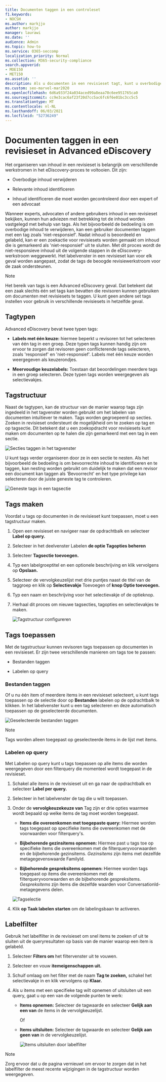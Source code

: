 ```yaml
---
title: Documenten taggen in een controleset
f1.keywords:
- NOCSH
ms.author: markjjo
author: markjjo
manager: laurawi
ms.date: ''
audience: Admin
ms.topic: how-to
ms.service: O365-seccomp
localization_priority: Normal
ms.collection: M365-security-compliance
search.appverid:
- MOE150
- MET150
ms.assetid: ''
description: Als u documenten in een revisieset tagt, kunt u overbodige inhoud verwijderen en relevante inhoud in een Advanced eDiscovery identificeren.
ms.custom: seo-marvel-mar2020
ms.openlocfilehash: 6d6a933f24a034aced99a8eaa70c6ee951765ca0
ms.sourcegitcommit: cc9e3cac6af23f20d7cc5ac6fc6f6e01bc3cc5c5
ms.translationtype: MT
ms.contentlocale: nl-NL
ms.lasthandoff: 06/03/2021
ms.locfileid: "52736249"
---
```

# <a name="tag-documents-in-a-review-set-in-advanced-ediscovery"></a>Documenten taggen in een revisieset in Advanced eDiscovery

Het organiseren van inhoud in een revisieset is belangrijk om verschillende werkstromen in het eDiscovery-proces te voltooien. Dit zijn:

- Overbodige inhoud verwijderen

- Relevante inhoud identificeren

- Inhoud identificeren die moet worden gecontroleerd door een expert of een advocaat

Wanneer experts, advocaten of andere gebruikers inhoud in een revisieset bekijken, kunnen hun adviezen met betrekking tot de inhoud worden vastgelegd met behulp van tags. Als het bijvoorbeeld de bedoeling is om overbodige inhoud te verwijderen, kan een gebruiker documenten taggen met een tag zoals 'niet-responsief'. Nadat inhoud is beoordeeld en gelabeld, kan er een zoekactie voor revisiesets worden gemaakt om inhoud die is gemarkeerd als 'niet-responsief' uit te sluiten. Met dit proces wordt de niet-responsieve inhoud uit de volgende stappen in de eDiscovery-werkstroom weggewerkt. Het labelvenster in een revisieset kan voor elk geval worden aangepast, zodat de tags de beoogde revisiewerkstroom voor de zaak ondersteunen.

> [!NOTE]
> Het bereik van tags is een Advanced eDiscovery geval. Dat betekent dat een zaak slechts één set tags kan bevatten die revisoren kunnen gebruiken om documenten met revisiesets te taggen. U kunt geen andere set tags instellen voor gebruik in verschillende revisiesets in hetzelfde geval.

## <a name="tag-types"></a>Tagtypen

Advanced eDiscovery bevat twee typen tags:

- **Labels met één keuze:** hiermee beperkt u revisoren tot het selecteren van één tag in een groep. Deze typen tags kunnen handig zijn om ervoor te zorgen dat revisoren geen conflicterende tags selecteren, zoals 'responsief' en 'niet-responsief'. Labels met één keuze worden weergegeven als keuzerondjes.

- **Meervoudige keuzelabels:** Toestaan dat beoordelingen meerdere tags in een groep selecteren. Deze typen tags worden weergegeven als selectievakjes.

## <a name="tag-structure"></a>Tagstructuur

Naast de tagtypen, kan de structuur van de manier waarop tags zijn ingedeeld in het tagvenster worden gebruikt om het labelen van documenten intuïtiever te maken. Tags worden gegroepeerd op secties. Zoeken in revisieset ondersteunt de mogelijkheid om te zoeken op tag en op tagsectie. Dit betekent dat u een zoekopdracht voor revisiesets kunt maken om documenten op te halen die zijn gemarkeerd met een tag in een sectie.

![Secties taggen in het tagvenster](../media/TagTypes.png)

U kunt tags verder organiseren door ze in een sectie te nesten. Als het bijvoorbeeld de bedoeling is om bevoorrechte inhoud te identificeren en te taggen, kan nesting worden gebruikt om duidelijk te maken dat een revisor een document kan taggen als 'Bevoorrecht' en het type privilege kan selecteren door de juiste geneste tag te controleren.

![Geneste tags in een tagsectie](../media/NestingTags.png)

## <a name="create-tags"></a>Tags maken

Voordat u tags op documenten in de revisieset kunt toepassen, moet u een tagstructuur maken.

1. Open een revisieset en navigeer naar de opdrachtbalk en selecteer **Label op query.**

2. Selecteer in het deelvenster Labelen **de optie Tagopties beheren**

3. Selecteer **Tagsectie toevoegen.**

4. Typ een labelgroeptitel en een optionele beschrijving en klik vervolgens op **Opslaan.**

5. Selecteer de vervolgkeuzelijst met drie puntjes naast de titel van de taggroep en klik op **Selectievakje** Toevoegen of **knop Optie toevoegen.**

6. Typ een naam en beschrijving voor het selectievakje of de optieknop.

7. Herhaal dit proces om nieuwe tagsecties, tagopties en selectievakjes te maken.

   ![Tagstructuur configureren](../media/ManageTagOptions3.png)

## <a name="applying-tags"></a>Tags toepassen

Met de tagstructuur kunnen revisoren tags toepassen op documenten in een revisieset. Er zijn twee verschillende manieren om tags toe te passen:

- Bestanden taggen

- Labelen op query

### <a name="tag-files"></a>Bestanden taggen

Of u nu één item of meerdere items in een revisieset selecteert, u kunt tags toepassen op de selectie door op **Bestanden** labelen op de opdrachtbalk te klikken. In het labelvenster kunt u een tag selecteren en deze automatisch toepassen op de geselecteerde documenten.

![Geselecteerde bestanden taggen](../media/TagFile2.png)

> [!NOTE]
> Tags worden alleen toegepast op geselecteerde items in de lijst met items.

### <a name="tag-by-query"></a>Labelen op query

Met Labelen op query kunt u tags toepassen op alle items die worden weergegeven door een filterquery die momenteel wordt toegepast in de revisieset.

1. Schakel alle items in de revisieset uit en ga naar de opdrachtbalk en selecteer **Label per query.**

2. Selecteer in het labelvenster de tag die u wilt toepassen.

3. Onder de **vervolgkeuzekeuze van** Tag zijn er drie opties waarmee wordt bepaald op welke items de tag moet worden toegepast.

   - **Items die overeenkomen met toegepaste query:** Hiermee worden tags toegepast op specifieke items die overeenkomen met de voorwaarden voor filterquery's.

   - **Bijbehorende gezinsitems opnemen:** Hiermee past u tags toe op specifieke items die overeenkomen met de filterqueryvoorwaarden en de bijbehorende gezinsitems. *Gezinsitems* zijn items met dezelfde metagegevenswaarde FamilyId.  

   - **Bijbehorende gespreksitems opnemen:** Hiermee worden tags toegepast op items die overeenkomen met de filterqueryvoorwaarden en de bijbehorende gespreksitems. *Gespreksitems* zijn items die dezelfde waarden voor ConversationId-metagegevens delen.

   ![Tagselectie](../media/TagByQuery2.png)

4. Klik **op Taak labelen starten** om de labelingsbaan te activeren.

## <a name="tag-filter"></a>Labelfilter

Gebruik het labelfilter in de revisieset om snel items te zoeken of uit te sluiten uit de queryresultaten op basis van de manier waarop een item is gelabeld. 

1. Selecteer **Filters om** het filtervenster uit te vouwen.

2. Selecteer en vouw **itemeigenschappen uit.**

3. Schuif omlaag om het filter met de naam **Tag te zoeken,** schakel het selectievakje in en klik vervolgens op **Klaar.**

4. Als u items met een specifieke tag wilt opnemen of uitsluiten uit een query, gaat u op een van de volgende punten te werk:

   - **Items opnemen:** Selecteer de tagwaarde en selecteer **Gelijk aan een van** de items in de vervolgkeuzelijst.

      Of

   - **Items uitsluiten:** Selecteer de tagwaarde en selecteer **Gelijk aan geen van** in de vervolgkeuzelijst.

     ![Items uitsluiten door labelfilter](../media/TagFilterExclude.png)

> [!NOTE]
> Zorg ervoor dat u de pagina vernieuwt om ervoor te zorgen dat in het labelfilter de meest recente wijzigingen in de tagstructuur worden weergegeven.
